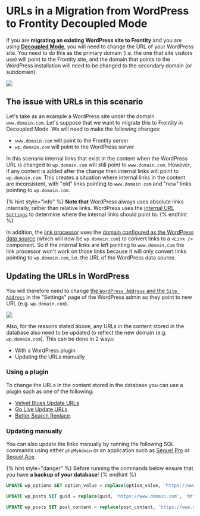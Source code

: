 # URLs in a Migration from WordPress to Frontity Decoupled Mode

If you are **migrating an existing WordPress site to Frontity** and you are using [**Decoupled Mode**](../architecture/decoupled-mode.md), you will need to change the URL of your WordPress site. You need to do this as the primary domain (i.e. the one that site visitors use) will point to the Frontity site, and the domain that points to the WordPress installation will need to be changed to the secondary domain (or subdomain).

![](https://frontity.org/wp-content/uploads/2021/05/decoupled-mode-features.png)

## The issue with URLs in this scenario

Let's take as an example a WordPress site under the domain `www.domain.com`. Let's suppose that we want to migrate this to Frontity in Decoupled Mode. We will need to make the following changes:

- `www.domain.com` will point to the Frontity server
- `wp.domain.com` will point to the WordPress server

In this scenario internal links that exist in the content when the WordPress URL is changed to `wp.domain.com` will still point to `www.domain.com`. However, if any content is added after the change then internal links will point to `wp.domain.com`. This creates a situation where internal links in the content are inconsistent, with "old" links pointing to `www.domain.com` and "new" links pointing to `wp.domain.com`.

{% hint style="info" %}
**Note that** WordPress always uses absolute links internally, rather than relative links. WordPress uses the [internal URL `Settings`](https://wordpress.org/support/article/changing-the-site-url/) to determine where the internal links should point to.
{% endhint %}

In addition, the [link processor](https://api.frontity.org/frontity-packages/collections-packages/components#the-link-processor) uses the [domain configured as the WordPress data source](./setting-url-wordpress-source-data.md) (which will now be `wp.domain.com`) to convert links to a `<Link />` component. So if the internal links are left pointing to `www.domain.com` the link processor won't work on those links because it will only convert links pointing to `wp.domain.com`, i.e. the URL of the WordPress data source.

## Updating the URLs in WordPress

You will therefore need to change [the `WordPress Address` and the `Site Address`](https://wordpress.org/support/article/changing-the-site-url/) in the "Settings" page of the WordPress admin so they point to new URL (e.g. `wp.domain.com`).

![](https://frontity.org/wp-content/uploads/2021/05/migration-wordpress-frontity-settings.png)

Also, for the reasons stated above, any URLs in the content stored in the database also need to be updated to reflect the new domain (e.g. `wp.domain.com`). This can be done in 2 ways:

- With a WordPress plugin
- Updating the URLs manually

### Using a plugin

To change the URLs in the content stored in the database you can use a plugin such as one of the following:
- [Velvet Blues Update URLs](https://wordpress.org/plugins/velvet-blues-update-urls/)
- [Go Live Update URLs](https://en-gb.wordpress.org/plugins/go-live-update-urls/)
- [Better Search Replace](https://wordpress.org/plugins/better-search-replace/).

### Updating manually

You can also update the links manually by running the following SQL commands using either `phpMyAdmin` or an application such as [Sequel Pro](https://www.sequelpro.com/) or [Sequel Ace](https://sequel-ace.com/).

{% hint style="danger" %}
Before running the commands below ensure that you have **a backup of your database**!
{% endhint %}

```sql
UPDATE wp_options SET option_value = replace(option_value, 'https://www.domain.com', 'https://wp.domain.com') WHERE option_name = 'home' OR option_name = 'siteurl';
```

```sql
UPDATE wp_posts SET guid = replace(guid, 'https://www.domain.com', 'https://wp.domain.com');
```

```sql
UPDATE wp_posts SET post_content = replace(post_content, 'https://www.domain.com', 'https://wp.domain.com');
```
